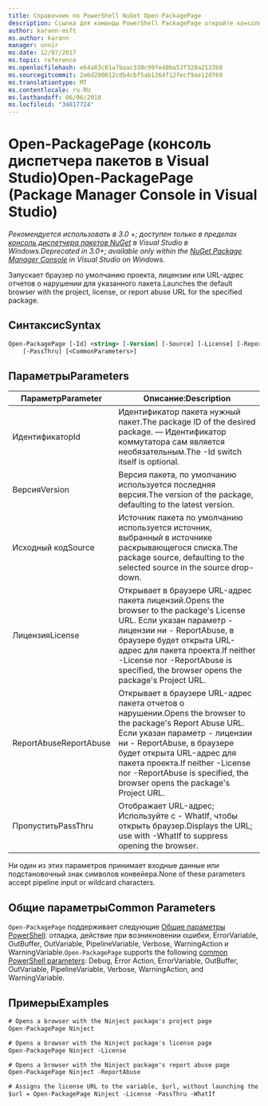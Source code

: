 ```yaml
---
title: Справочник по PowerShell NuGet Open-PackagePage
description: Ссылка для команды PowerShell PackagePage откройте консоль диспетчера пакетов NuGet в Visual Studio.
author: karann-msft
ms.author: karann
manager: unnir
ms.date: 12/07/2017
ms.topic: reference
ms.openlocfilehash: e64a83c01a7baac330c99fe40ba52f328a2133b8
ms.sourcegitcommit: 2a6d200012cdb4cbf5ab1264f12fecf9ae12d769
ms.translationtype: MT
ms.contentlocale: ru-RU
ms.lasthandoff: 06/06/2018
ms.locfileid: "34817724"
---
```

# <a name="open-packagepage-package-manager-console-in-visual-studio"></a><span data-ttu-id="f8af4-103">Open-PackagePage (консоль диспетчера пакетов в Visual Studio)</span><span class="sxs-lookup"><span data-stu-id="f8af4-103">Open-PackagePage (Package Manager Console in Visual Studio)</span></span>

<span data-ttu-id="f8af4-104">*Рекомендуется использовать в 3.0 +; доступен только в пределах [консоль диспетчера пакетов NuGet](package-manager-console.md) в Visual Studio в Windows.*</span><span class="sxs-lookup"><span data-stu-id="f8af4-104">*Deprecated in 3.0+; available only within the [NuGet Package Manager Console](package-manager-console.md) in Visual Studio on Windows.*</span></span>

<span data-ttu-id="f8af4-105">Запускает браузер по умолчанию проекта, лицензии или URL-адрес отчетов о нарушении для указанного пакета.</span><span class="sxs-lookup"><span data-stu-id="f8af4-105">Launches the default browser with the project, license, or report abuse URL for the specified package.</span></span>

## <a name="syntax"></a><span data-ttu-id="f8af4-106">Синтаксис</span><span class="sxs-lookup"><span data-stu-id="f8af4-106">Syntax</span></span>

```ps
Open-PackagePage [-Id] <string> [-Version] [-Source] [-License] [-ReportAbuse]
    [-PassThru] [<CommonParameters>]
```

## <a name="parameters"></a><span data-ttu-id="f8af4-107">Параметры</span><span class="sxs-lookup"><span data-stu-id="f8af4-107">Parameters</span></span>

| <span data-ttu-id="f8af4-108">Параметр</span><span class="sxs-lookup"><span data-stu-id="f8af4-108">Parameter</span></span> | <span data-ttu-id="f8af4-109">Описание:</span><span class="sxs-lookup"><span data-stu-id="f8af4-109">Description</span></span> |
| --- | --- |
| <span data-ttu-id="f8af4-110">Идентификатор</span><span class="sxs-lookup"><span data-stu-id="f8af4-110">Id</span></span> | <span data-ttu-id="f8af4-111">Идентификатор пакета нужный пакет.</span><span class="sxs-lookup"><span data-stu-id="f8af4-111">The package ID of the desired package.</span></span> <span data-ttu-id="f8af4-112">— Идентификатор коммутатора сам является необязательным.</span><span class="sxs-lookup"><span data-stu-id="f8af4-112">The -Id switch itself is optional.</span></span> |
| <span data-ttu-id="f8af4-113">Версия</span><span class="sxs-lookup"><span data-stu-id="f8af4-113">Version</span></span> | <span data-ttu-id="f8af4-114">Версия пакета, по умолчанию используется последняя версия.</span><span class="sxs-lookup"><span data-stu-id="f8af4-114">The version of the package, defaulting to the latest version.</span></span> |
| <span data-ttu-id="f8af4-115">Исходный код</span><span class="sxs-lookup"><span data-stu-id="f8af4-115">Source</span></span> | <span data-ttu-id="f8af4-116">Источник пакета по умолчанию используется источник, выбранный в источнике раскрывающегося списка.</span><span class="sxs-lookup"><span data-stu-id="f8af4-116">The package source, defaulting to the selected source in the source drop-down.</span></span> |
| <span data-ttu-id="f8af4-117">Лицензия</span><span class="sxs-lookup"><span data-stu-id="f8af4-117">License</span></span> | <span data-ttu-id="f8af4-118">Открывает в браузере URL-адрес пакета лицензий.</span><span class="sxs-lookup"><span data-stu-id="f8af4-118">Opens the browser to the package's License URL.</span></span> <span data-ttu-id="f8af4-119">Если указан параметр - лицензии ни - ReportAbuse, в браузере будет открыта URL-адрес для пакета проекта.</span><span class="sxs-lookup"><span data-stu-id="f8af4-119">If neither -License nor -ReportAbuse is specified, the browser opens the package's Project URL.</span></span> |
| <span data-ttu-id="f8af4-120">ReportAbuse</span><span class="sxs-lookup"><span data-stu-id="f8af4-120">ReportAbuse</span></span> | <span data-ttu-id="f8af4-121">Открывает в браузере URL-адрес пакета отчетов о нарушении.</span><span class="sxs-lookup"><span data-stu-id="f8af4-121">Opens the browser to the package's Report Abuse URL.</span></span> <span data-ttu-id="f8af4-122">Если указан параметр - лицензии ни - ReportAbuse, в браузере будет открыта URL-адрес для пакета проекта.</span><span class="sxs-lookup"><span data-stu-id="f8af4-122">If neither -License nor -ReportAbuse is specified, the browser opens the package's Project URL.</span></span> |
| <span data-ttu-id="f8af4-123">Пропустить</span><span class="sxs-lookup"><span data-stu-id="f8af4-123">PassThru</span></span> | <span data-ttu-id="f8af4-124">Отображает URL-адрес; Используйте с - WhatIf, чтобы открыть браузер.</span><span class="sxs-lookup"><span data-stu-id="f8af4-124">Displays the URL; use with -WhatIf to suppress opening the browser.</span></span> |

<span data-ttu-id="f8af4-125">Ни один из этих параметров принимает входные данные или подстановочный знак символов конвейера.</span><span class="sxs-lookup"><span data-stu-id="f8af4-125">None of these parameters accept pipeline input or wildcard characters.</span></span>

## <a name="common-parameters"></a><span data-ttu-id="f8af4-126">Общие параметры</span><span class="sxs-lookup"><span data-stu-id="f8af4-126">Common Parameters</span></span>

<span data-ttu-id="f8af4-127">`Open-PackagePage` поддерживает следующие [Общие параметры PowerShell](http://go.microsoft.com/fwlink/?LinkID=113216): отладка, действие при возникновении ошибки, ErrorVariable, OutBuffer, OutVariable, PipelineVariable, Verbose, WarningAction и WarningVariable.</span><span class="sxs-lookup"><span data-stu-id="f8af4-127">`Open-PackagePage` supports the following [common PowerShell parameters](http://go.microsoft.com/fwlink/?LinkID=113216): Debug, Error Action, ErrorVariable, OutBuffer, OutVariable, PipelineVariable, Verbose, WarningAction, and WarningVariable.</span></span>

## <a name="examples"></a><span data-ttu-id="f8af4-128">Примеры</span><span class="sxs-lookup"><span data-stu-id="f8af4-128">Examples</span></span>

```ps
# Opens a browser with the Ninject package's project page
Open-PackagePage Ninject

# Opens a browser with the Ninject package's license page
Open-PackagePage Ninject -License

# Opens a browser with the Ninject package's report abuse page  
Open-PackagePage Ninject -ReportAbuse

# Assigns the license URL to the variable, $url, without launching the browser
$url = Open-PackagePage Ninject -License -PassThru -WhatIf
```